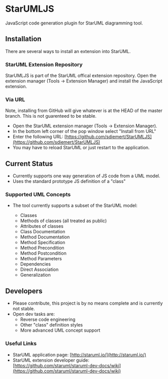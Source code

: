 # StarUMLJS

JavaScript code generation plugin for StarUML diagramming tool.

## Installation
There are several ways to install an extension into StarUML.

### StarUML Extension Repository

StarUMLJS is part of the StarUML offical extension repository. Open the extension manager (Tools -> Extension Manager) and install the JavaScript extension. 

### Via URL
Note, installing from GitHub will give whatever is at the HEAD of the master branch. This is not guarenteed to be stable. 

* Open the StarUML extension manager (Tools -> Extension Manager). 
* In the bottom left corner of the pop window select "Install from URL" 
* Enter the following URL: [https://github.com/sdiemert/StarUMLJS](https://github.com/sdiemert/StarUMLJS)
* You may have to reload StarUML or just restart to the application. 

## Current Status

* Currently supports one way generation of JS code from a UML model. 
* Uses the standard prototype JS definition of a "class"

### Supported UML Concepts

* The tool currently supports a subset of the StarUML model: 

    * Classes
    * Methods of classes (all treated as public)
    * Attributes of classes
    * Class Documentation
    * Method Documentation
    * Method Specification
    * Method Precondition
    * Method Postcondition
    * Method Parameters
    * Dependencies 
    * Direct Association
    * Generalization
    

## Developers

* Please contribute, this project is by no means complete and is currently not stable. 
* Open dev tasks are: 
    * Reverse code engineering 
    * Other "class" definition styles
    * More advanced UML concept support
    
### Useful Links

* StarUML application page:  [http://staruml.io/](http://staruml.io/)
* StarUML extension developer guide: [https://github.com/staruml/staruml-dev-docs/wiki](https://github.com/staruml/staruml-dev-docs/wiki)

